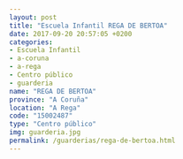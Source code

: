 ```yaml
---
layout: post
title: "Escuela Infantil REGA DE BERTOA"
date: 2017-09-20 20:57:05 +0200
categories:
- Escuela Infantil
- a-coruna
- a-rega
- Centro público
- guarderia
name: "REGA DE BERTOA"
province: "A Coruña"
location: "A Rega"
code: "15002487"
type: "Centro público"
img: guarderia.jpg
permalink: /guarderias/rega-de-bertoa.html
---
```

